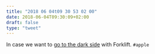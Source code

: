 ```yaml
---
title: "2018 06 04t09 30 53 02 00"
date: 2018-06-04T09:30:09+02:00
draft: false
type: "tweet"
---
```


In case we want to [go to the dark side](https://johnscullen.com/how-to-make-forklift-3-the-default-file-viewer/) with Forklift. `#apple` 
